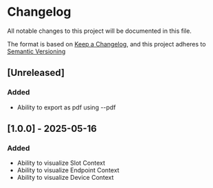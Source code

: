# Changelog

All notable changes to this project will be documented in this file.

The format is based on [Keep a Changelog](https://keepachangelog.com/en/1.1.0/),
and this project adheres to [Semantic Versioning](https://semver.org/spec/v2.0.0.html)

## [Unreleased]

### Added

- Ability to export as pdf using --pdf

## [1.0.0] - 2025-05-16

### Added

- Ability to visualize Slot Context
- Ability to visualize Endpoint Context
- Ability to visualize Device Context
